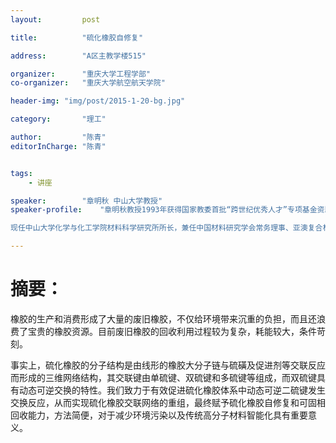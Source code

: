 ```yaml
---
layout:     	post

title:      	"硫化橡胶自修复"

address:        "A区主教学楼515"

organizer:   	"重庆大学工程学部"
co-organizer:	"重庆大学航空航天学院"

header-img: "img/post/2015-1-20-bg.jpg"

category:		"理工"

author:         "陈青"
editorInCharge:	"陈青"


tags:
    - 讲座

speaker:		"章明秋 中山大学教授"
speaker-profile:	"章明秋教授1993年获得国家教委首批“跨世纪优秀人才”专项基金资助，1997年获得国家杰出青年科学基金资助，1999年获第二届广东省“优秀青年科学家奖”，入选1999年度国家“百千万人才工程”第一、二层次人选，2005年3月受聘教育部长江学者特聘教授。拥有国家发明专利50余项，在国内外学术刊物发表了300多篇论文。

现任中山大学化学与化工学院材料科学研究所所长，兼任中国材料研究学会常务理事、亚澳复合材料协会（AACM）常务理事、广东省复合材料学会理事长、国内外学术刊物“Composites Science & Technology”（副主编）, “Polymer International”, “Soft Materials”, “Polymers & Polymer Composites”, “Express Polymer Letters”，《复合材料学报》（副主编）、《功能高分子学报》、《功能材料》、《材料科学与工程》编委等职。先后主持和参加了国家863项目、国家重点科技攻关项目、国家自然科学基金重大项目、重点和面上项目等多项科研任务。长期从事高分子及高分子复合材料的科研与教学，研究方向主要包括高分子材料，高分子共混物和高分子复合材料的结构与性能关系，表征技术，功能化应用等，内容涉及高分子材料和增强聚合物复合材料的力学性能，纳米粒子表面改性和纳米粒子/高分子复合材料，植物基复合材料，复合材料中的界面结构，高分子物理，导电复合材料，减摩耐磨复合材料，自修复型智能高分子复合材料等。"

---
```

# 摘要：
橡胶的生产和消费形成了大量的废旧橡胶，不仅给环境带来沉重的负担，而且还浪费了宝贵的橡胶资源。目前废旧橡胶的回收利用过程较为复杂，耗能较大，条件苛刻。

事实上，硫化橡胶的分子结构是由线形的橡胶大分子链与硫磺及促进剂等交联反应而形成的三维网络结构，其交联键由单硫键、双硫键和多硫键等组成，而双硫键具有动态可逆交换的特性。我们致力于有效促进硫化橡胶体系中动态可逆二硫键发生交换反应，从而实现硫化橡胶交联网络的重组，最终赋予硫化橡胶自修复和可固相回收能力，方法简便，对于减少环境污染以及传统高分子材料智能化具有重要意义。
